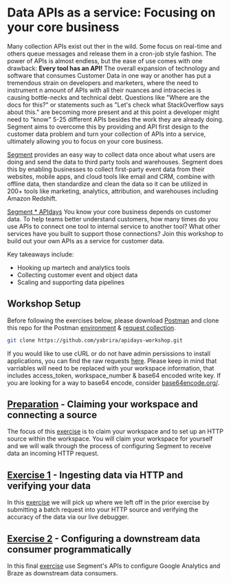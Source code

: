 # Data APIs as a service: Focusing on your core business

Many collection APIs exist out ther in the wild. Some focus on real-time and others queue messages and release them in a cron-job style fashion. The power of APIs is almost endless, but the ease of use comes with one drawback: __Every tool has an API!__ The overall expansion of technology and software that consumes Customer Data in one way or another has put a tremendous strain on developers and marketers, where the need to instrument n amount of APIs with all their nuances and intracecies is causing bottle-necks and technical debt. Questions like "Where are the docs for this?" or statements such as "Let's check what StackOverflow says about this." are becoming more present and at this point a developer might need to "know" 5-25 different APIs besides the work they are already doing. Segment aims to overcome this by providing and API first design to the customer data problem and turn your collection of APIs into a service, ultimately allowing you to focus on your core business.

[Segment](http://segment.com) provides an easy way to collect data once about what users are doing and send the data to third party tools and warehouses. Segment does this by enabling businesses to collect first-party event data from their websites, mobile apps, and cloud tools like email and CRM, combine with offline data, then standardize and clean the data so it can be utilized in 200+ tools like marketing, analytics, attribution, and warehouses including Amazon Redshift.

[Segment * APIdays](https://events.segment.com/api-days-paris-2019) You know your core business depends on customer data. To help teams better understand customers, how many times do you use APIs to connect one tool to internal service to another tool? What other services have you built to support those connections? Join this workshop to build out your own APIs as a service for customer data.

Key takeaways include:

- Hooking up martech and analytics tools
- Collecting customer event and object data
- Scaling and supporting data pipelines



## Workshop Setup
Before following the exercises below, please download [Postman](https://www.getpostman.com/downloads/) and clone this repo for the Postman [environment](postman_info/postman_environment.json) & [request collection](postman_info/postman_collection.json).

```bash
git clone https://github.com/yabrira/apidays-workshop.git
```

If you would like to use cURL or do not have admin persissions to install applications, you can find the raw requests [here](). Please keep in mind that varriables will need to be replaced with your workspace information, that includes access_token, workspace_number & base64 encoded write key. If you are looking for a way to base64 encode, consider [base64encode.org/](https://www.base64encode.org/).

## [Preparation](preparation.md/) - Claiming your workspace and connecting a source
The focus of this [exercise](preparation.md/) is to claim your workspace and to set up an HTTP source within the workspace. You will claim your workspace for yourself and we will walk through the process of configuring Segment to receive data an incoming HTTP request.

## [Exercise 1](exercise1.md/) - Ingesting data via HTTP and verifying your data
In this [exercise](exercise1.md/) we will pick up where we left off in the prior exercise by submitting a batch request into your HTTP source and verifying the accuracy of the data via our live debugger.

## [Exercise 2](exercise2.md/) - Configuring a downstream data consumer programmatically
In this final [exercise](exercise2.md/) use Segment's APIs to configure Google Analytics and Braze as downstream data consumers. 

